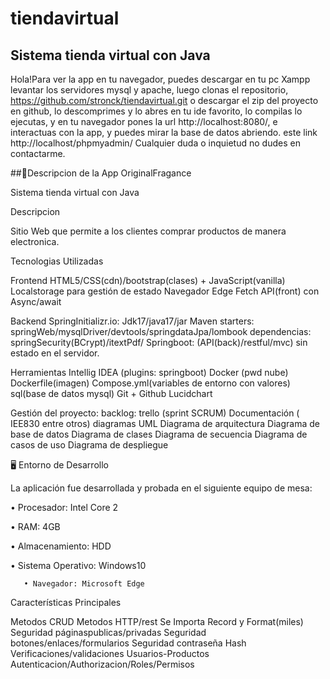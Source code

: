 # tiendavirtual

Sistema tienda virtual con Java
---
Hola!Para ver la app en tu navegador, puedes descargar en tu pc Xampp levantar los servidores mysql y apache, luego clonas el repositorio,
 https://github.com/stronck/tiendavirtual.git o descargar el zip del proyecto en github, lo descomprimes y lo abres en tu ide favorito,
lo compilas lo ejecutas, y en tu navegador pones la url http://localhost:8080/, e interactuas con la app, y puedes mirar la base de datos abriendo.
este link http://localhost/phpmyadmin/ Cualquier duda o inquietud no dudes en contactarme.
 

##🚀Descripcion de la App OriginalFragance

Sistema tienda virtual con Java



Descripcion

Sitio Web que permite a los clientes comprar productos de manera electronica.



Tecnologias Utilizadas



Frontend
HTML5/CSS(cdn)/bootstrap(clases) + JavaScript(vanilla)
Localstorage para gestión de estado
Navegador Edge
Fetch API(front) con Async/await


Backend
SpringInitializr.io: Jdk17/java17/jar
Maven
starters: springWeb/mysqlDriver/devtools/springdataJpa/lombook
dependencias: springSecurity(BCrypt)/itextPdf/
Springboot: (API(back)/restful/mvc) sin estado en el servidor.


Herramientas
Intellig IDEA (plugins: springboot)
Docker  (pwd nube)
Dockerfile(imagen)
Compose.yml(variables de entorno con valores)
sql(base de datos mysql)
Git + Github
Lucidchart


Gestión del proyecto:
backlog: trello (sprint SCRUM)
Documentación ( IEE830 entre otros) 
diagramas UML
Diagrama de arquitectura 
Diagrama de base de datos 
Diagrama de clases
Diagrama de secuencia
Diagrama de casos de uso
Diagrama de despliegue


🖥️ Entorno de Desarrollo

La aplicación fue desarrollada y probada en el siguiente equipo de mesa:

• Procesador: Intel Core 2

• RAM: 4GB

• Almacenamiento: HDD

• Sistema Operativo: Windows10

       • Navegador: Microsoft Edge



Características Principales

Metodos CRUD
Metodos HTTP/rest
Se Importa Record y Format(miles)
Seguridad páginaspublicas/privadas
Seguridad botones/enlaces/formularios
Seguridad contraseña Hash
Verificaciones/validaciones
Usuarios-Productos
Autenticacion/Authorizacion/Roles/Permisos